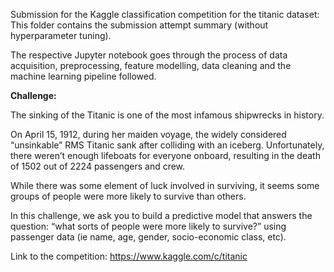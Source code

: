  Submission for the Kaggle classification competition for the titanic dataset: This folder contains the submission attempt summary (without hyperparameter tuning).

 The respective Jupyter notebook goes through the process of data acquisition, preprocessing, feature modelling, data cleaning and the machine learning pipeline followed.

<b>Challenge:</b>

The sinking of the Titanic is one of the most infamous shipwrecks in history.

On April 15, 1912, during her maiden voyage, the widely considered “unsinkable” RMS Titanic sank after colliding with an iceberg. Unfortunately, there weren’t enough lifeboats for everyone onboard, resulting in the death of 1502 out of 2224 passengers and crew.

While there was some element of luck involved in surviving, it seems some groups of people were more likely to survive than others.

In this challenge, we ask you to build a predictive model that answers the question: “what sorts of people were more likely to survive?” using passenger data (ie name, age, gender, socio-economic class, etc).

Link to the competition: https://www.kaggle.com/c/titanic

